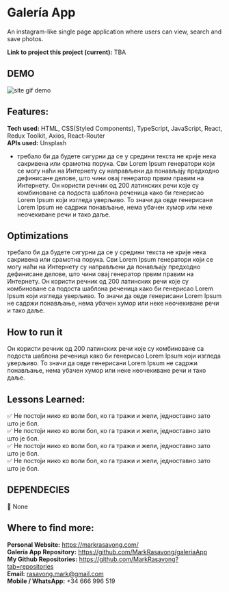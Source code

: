 # Galería App

An instagram-like single page application where users can view, search and save photos.

**Link to project this project (current):** TBA <br>

## DEMO

![site gif demo](./demo.gif)

## Features:

**Tech used:** HTML, CSS(Styled Components), TypeScript, JavaScript, React, Redux Toolkit, Axios, React-Router<br>
**APIs used:** Unsplash

- требало би да будете сигурни да се у средини текста не крије нека сакривена или срамотна порука. Сви Lorem Ipsum генератори који се могу наћи на Интернету су направљени да понављају предходно дефинисане делове, што чини овај генератор првим правим на Интернету. Он користи речник од 200 латинских речи које су комбиноване са подоста шаблона реченица како би генерисао Lorem Ipsum који изгледа уверљиво. То значи да овде генерисани Lorem Ipsum не садржи понављање, нема убачен хумор или неке неочекиване речи и тако даље.

## Optimizations

требало би да будете сигурни да се у средини текста не крије нека сакривена или срамотна порука. Сви Lorem Ipsum генератори који се могу наћи на Интернету су направљени да понављају предходно дефинисане делове, што чини овај генератор првим правим на Интернету. Он користи речник од 200 латинских речи које су комбиноване са подоста шаблона реченица како би генерисао Lorem Ipsum који изгледа уверљиво. То значи да овде генерисани Lorem Ipsum не садржи понављање, нема убачен хумор или неке неочекиване речи и тако даље.

## How to run it

Он користи речник од 200 латинских речи које су комбиноване са подоста шаблона реченица како би генерисао Lorem Ipsum који изгледа уверљиво. То значи да овде генерисани Lorem Ipsum не садржи понављање, нема убачен хумор или неке неочекиване речи и тако даље.

## Lessons Learned:

✅ Не постоји нико ко воли бол, ко га тражи и жели, једноставно зато што је бол. <br>
✅ Не постоји нико ко воли бол, ко га тражи и жели, једноставно зато што је бол. <br>
✅ Не постоји нико ко воли бол, ко га тражи и жели, једноставно зато што је бол. <br>
✅ Не постоји нико ко воли бол, ко га тражи и жели, једноставно зато што је бол. <br>

## DEPENDECIES

🛑 None

## Where to find more:

**Personal Website:** https://markrasavong.com/ <br>
**Galería App Repository:** https://github.com/MarkRasavong/galeriaApp <br>
**My Github Repositories:** https://github.com/MarkRasavong?tab=repositories <br>
**Email:** rasavong.mark@gmail.com <br>
**Mobile / WhatsApp:** +34 666 996 519
